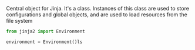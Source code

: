 Central object for Jinja. It's a class. Instances of this class are used to store configurations and global objects, and are used to load resources from the file system

```python
from jinja2 import Environment

environment = Environment()ls
```